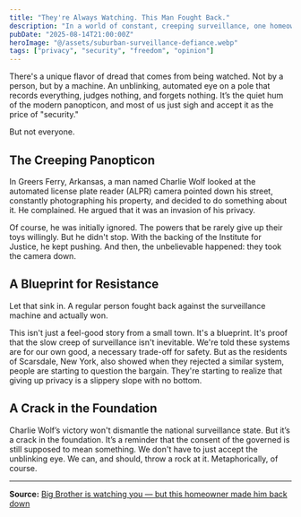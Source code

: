 ```yaml
---
title: "They're Always Watching. This Man Fought Back."
description: "In a world of constant, creeping surveillance, one homeowner in Arkansas decided he'd had enough. His victory is a lesson for all of us."
pubDate: "2025-08-14T21:00:00Z"
heroImage: "@/assets/suburban-surveillance-defiance.webp"
tags: ["privacy", "security", "freedom", "opinion"]
---
```


There's a unique flavor of dread that comes from being watched. Not by a person, but by a machine. An unblinking, automated eye on a pole that records everything, judges nothing, and forgets nothing. It’s the quiet hum of the modern panopticon, and most of us just sigh and accept it as the price of "security."

But not everyone.

## The Creeping Panopticon

In Greers Ferry, Arkansas, a man named Charlie Wolf looked at the automated license plate reader (ALPR) camera pointed down his street, constantly photographing his property, and decided to do something about it. He complained. He argued that it was an invasion of his privacy.

Of course, he was initially ignored. The powers that be rarely give up their toys willingly. But he didn't stop. With the backing of the Institute for Justice, he kept pushing. And then, the unbelievable happened: they took the camera down.

## A Blueprint for Resistance

Let that sink in. A regular person fought back against the surveillance machine and actually won.

This isn't just a feel-good story from a small town. It's a blueprint. It's proof that the slow creep of surveillance isn't inevitable. We're told these systems are for our own good, a necessary trade-off for safety. But as the residents of Scarsdale, New York, also showed when they rejected a similar system, people are starting to question the bargain. They're starting to realize that giving up privacy is a slippery slope with no bottom.

## A Crack in the Foundation

Charlie Wolf’s victory won't dismantle the national surveillance state. But it’s a crack in the foundation. It’s a reminder that the consent of the governed is still supposed to mean something. We don't have to just accept the unblinking eye. We can, and should, throw a rock at it. Metaphorically, of course.

---
**Source:** [Big Brother is watching you — but this homeowner made him back down](https://nypost.com/2025/08/13/opinion/big-brother-is-watching-you-how-one-homeowner-fought-back/)
